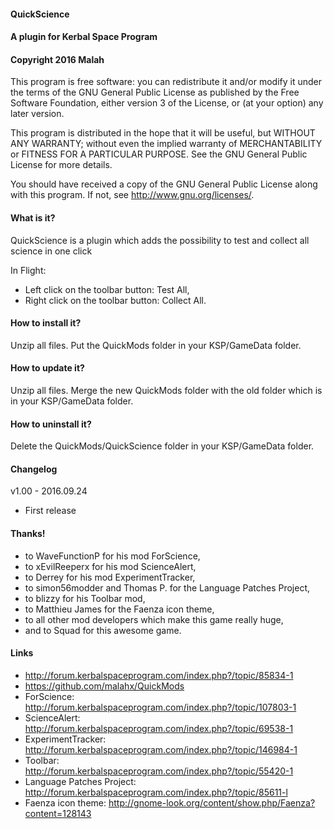 ﻿#### QuickScience
#### A plugin for Kerbal Space Program
#### Copyright 2016 Malah

This program is free software: you can redistribute it and/or modify
it under the terms of the GNU General Public License as published by
the Free Software Foundation, either version 3 of the License, or
(at your option) any later version.

This program is distributed in the hope that it will be useful,
but WITHOUT ANY WARRANTY; without even the implied warranty of
MERCHANTABILITY or FITNESS FOR A PARTICULAR PURPOSE.  See the
GNU General Public License for more details.

You should have received a copy of the GNU General Public License
along with this program.  If not, see <http://www.gnu.org/licenses/>. 


#### What is it?

QuickScience is a plugin which adds the possibility to test and collect all science in one click

In Flight:
* Left click on the toolbar button: Test All,
* Right click on the toolbar button: Collect All.

#### How to install it?

Unzip all files. Put the QuickMods folder in your KSP/GameData folder.

#### How to update it?

Unzip all files. Merge the new QuickMods folder with the old folder which is in your KSP/GameData folder.

#### How to uninstall it?

Delete the QuickMods/QuickScience folder in your KSP/GameData folder.

#### Changelog

v1.00 - 2016.09.24
* First release

#### Thanks!

* to WaveFunctionP for his mod ForScience,
* to xEvilReeperx for his mod ScienceAlert,
* to Derrey for his mod ExperimentTracker,
* to simon56modder and Thomas P. for the Language Patches Project,
* to blizzy for his Toolbar mod,
* to Matthieu James for the Faenza icon theme,
* to all other mod developers which make this game really huge,
* and to Squad for this awesome game.

#### Links

* http://forum.kerbalspaceprogram.com/index.php?/topic/85834-1
* https://github.com/malahx/QuickMods
* ForScience: http://forum.kerbalspaceprogram.com/index.php?/topic/107803-1
* ScienceAlert: http://forum.kerbalspaceprogram.com/index.php?/topic/69538-1
* ExperimentTracker: http://forum.kerbalspaceprogram.com/index.php?/topic/146984-1
* Toolbar: http://forum.kerbalspaceprogram.com/index.php?/topic/55420-1
* Language Patches Project: http://forum.kerbalspaceprogram.com/index.php?/topic/85611-l
* Faenza icon theme: http://gnome-look.org/content/show.php/Faenza?content=128143

